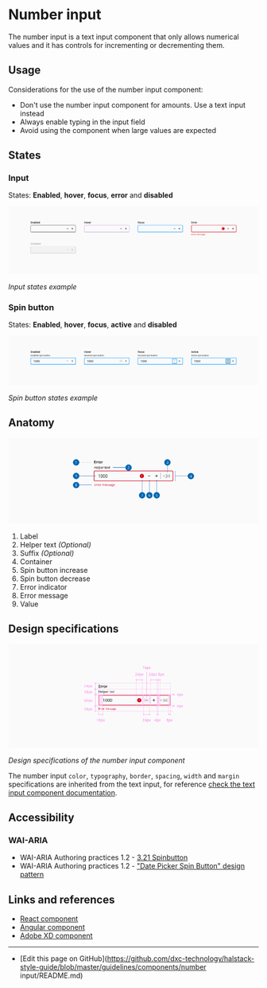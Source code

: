 # Number input

The number input is a text input component that only allows numerical values and it has controls for incrementing or decrementing them.

## Usage

Considerations for the use of the number input component:

* Don't use the number input component for amounts. Use a text input instead
* Always enable typing in the input field
* Avoid using the component when large values are expected

## States
### Input

States: **Enabled**, **hover**, **focus**, **error** and  **disabled**

![Input states example](images/number_input_states.png)

_Input states example_

### Spin button

States: **Enabled**, **hover**, **focus**, **active** and  **disabled**

![Spin button states example](images/number_action_states.png)

_Spin button states example_


## Anatomy

![Anatomy of the number input component](images/number_anatomy.png)

1. Label
2. Helper text _(Optional)_
3. Suffix _(Optional)_
4. Container
5. Spin button increase
6. Spin button decrease
7. Error indicator
8. Error message
9. Value


## Design specifications


![Design specifications of the number input component](images/number_specs.png)

_Design specifications of the number input component_


The number input `color`, `typography`, `border`, `spacing`, `width` and `margin` specifications are inherited from the text input, for reference [check the text input component documentation](https://developer.dxc.com/design/guidelines/components/text-input). 



## Accessibility
<!--

Add WCAG success criterion and WAI-ARIA design pattern and example when available

### WCAG 

* Understanding WCAG 2.2 - [SC x.x name of the success criterion](url)
-->

### WAI-ARIA

* WAI-ARIA Authoring practices 1.2 - [3.21 Spinbutton](https://www.w3.org/TR/wai-aria-practices-1.2/#spinbutton)
* WAI-ARIA Authoring practices 1.2 - ["Date Picker Spin Button" design pattern](https://www.w3.org/TR/wai-aria-practices-1.1/examples/spinbutton/datepicker-spinbuttons.html)



## Links and references

* [React component](https://developer.dxc.com/tools/react/next/#/components/numberInput)
* [Angular component](https://developer.dxc.com/tools/angular/next/#/components/numberInput)
* [Adobe XD component](https://xd.adobe.com/view/946f8b3d-f07c-475b-adcd-0abe2239d592-c13c/)

____________________________________________________________

* [Edit this page on GitHub](https://github.com/dxc-technology/halstack-style-guide/blob/master/guidelines/components/number input/README.md)

